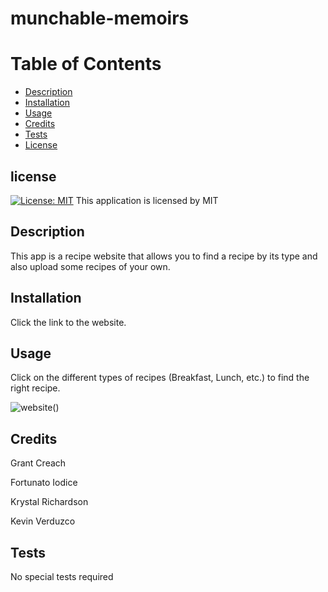 # munchable-memoirs

# Table of Contents
- [Description](#description)
- [Installation](#installation)
- [Usage](#usage)
- [Credits](#credits)
- [Tests](#tests)
- [License](#license)

## license 
    
  [![License: MIT](https://img.shields.io/badge/License-MIT-yellow.svg)](https://opensource.org/licenses/MIT)
This application is licensed by MIT


## Description

This app is a recipe website that allows you to find a recipe by its type and also upload some recipes of your own.

## Installation

Click the link to the website.

## Usage

Click on the different types of recipes (Breakfast, Lunch, etc.) to find the right recipe. 

![website](./client/dist/assets/IMG.JPG)()

## Credits

Grant Creach

Fortunato Iodice

Krystal Richardson

Kevin Verduzco

## Tests 

No special tests required
